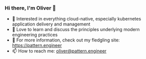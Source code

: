 ### Hi there, I'm Oliver 👋

- 🔭 Interested in everything cloud-native, especially kubernetes application delivery and management
- 💬 Love to learn and discuss the principles underlying modern engineering practices
- 🌱 For more information, check out my fledgling site: https://pattern.engineer
- 📫 How to reach me: oliver@pattern.engineer
